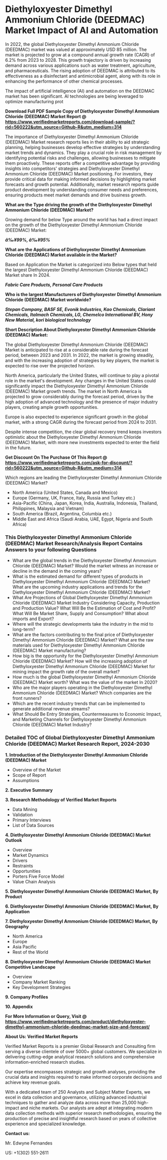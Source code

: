 <meta name="title" content="Global Diethyloxyester Dimethyl Ammonium Chloride (DEEDMAC) Market Impact of AI and Automation"><meta name="description" content="In 2022, the global Diethyloxyester Dimethyl Ammonium Chloride (DEEDMAC) market was valued at approximately USD 85 million. The market is projected to grow at a compou"><meta name="title" content="Diethyloxyester Dimethyl Ammonium Chloride (DEEDMAC) Market Size, Share, Scope, Trends, Growth, Opportunities, Analysis, Forecast"><h1>Diethyloxyester Dimethyl Ammonium Chloride (DEEDMAC) Market Impact of AI and Automation</h1><p>In 2022, the global Diethyloxyester Dimethyl Ammonium Chloride (DEEDMAC) market was valued at approximately USD 85 million. The market is projected to grow at a compound annual growth rate (CAGR) of 6.2% from 2023 to 2028. This growth trajectory is driven by increasing demand across various applications such as water treatment, agriculture, and pharmaceuticals. The rising adoption of DEEDMAC is attributed to its effectiveness as a disinfectant and antimicrobial agent, along with its role in enhancing the performance of other chemical processes.</p><p>The impact of artificial intelligence (AI) and automation on the DEEDMAC market has been significant. AI technologies are being leveraged to optimize manufacturing prot</p><p id="" class=""><strong>Download Full PDF Sample Copy of Diethyloxyester Dimethyl Ammonium Chloride (DEEDMAC) Market Report @ <a href="https://www.verifiedmarketreports.com/download-sample/?rid=560222&utm_source=Github-R&utm_medium=314" target="_blank">https://www.verifiedmarketreports.com/download-sample/?rid=560222&utm_source=Github-R&utm_medium=314</a></strong></p><p>The importance of&nbsp;Diethyloxyester Dimethyl Ammonium Chloride (DEEDMAC) Market research reports lies in their ability to aid strategic planning, helping businesses develop effective strategies by understanding market trends and dynamics. They play a crucial role in risk management by identifying potential risks and challenges, allowing businesses to mitigate them proactively. These reports offer a competitive advantage by providing insights into competitors' strategies and Diethyloxyester Dimethyl Ammonium Chloride (DEEDMAC) Market positioning. For investors, they provide critical data for making informed decisions by highlighting market forecasts and growth potential. Additionally, market research reports guide product development by understanding consumer needs and preferences, ensuring products meet market demands and drive business growth.</p><p><strong>What are the&nbsp;Type driving the growth of the Diethyloxyester Dimethyl Ammonium Chloride (DEEDMAC) Market?</strong></p><p id="" class="">Growing demand for below Type around the world has had a direct impact on the growth of the Diethyloxyester Dimethyl Ammonium Chloride (DEEDMAC) Market:</p><em><strong>â‰¥99%, â‰¥95%</strong></em></p><strong>What are the&nbsp;Applications&nbsp;of Diethyloxyester Dimethyl Ammonium Chloride (DEEDMAC) Market available in the Market?</strong></p><p id="" class="">Based on Application the Market is categorized into Below types that held the largest Diethyloxyester Dimethyl Ammonium Chloride (DEEDMAC) Market share In 2024.</p><em><strong>Fabric Care Products, Personal Care Products</strong></em></p><strong>Who is the largest Manufacturers of Diethyloxyester Dimethyl Ammonium Chloride (DEEDMAC) Market worldwide?</strong></p><p><em><strong>Stepan Company, BASF SE, Evonik Industries, Kao Chemicals, Clariant Chemicals, Italmach Chemicals, LG, Chemelco International BV, Hony New Material, kori biological technology</strong></em></p><p id="" class=""><strong>Short Description About Diethyloxyester Dimethyl Ammonium Chloride (DEEDMAC) Market:</strong></p><p>The global Diethyloxyester Dimethyl Ammonium Chloride (DEEDMAC) Market is anticipated to rise at a considerable rate during the forecast period, between 2023 and 2031. In 2022, the market is growing steadily, and with the increasing adoption of strategies by key players, the market is expected to rise over the projected horizon.</p><p>North America, particularly the United States, will continue to play a pivotal role in the market's development. Any changes in the United States could significantly impact the Diethyloxyester Dimethyl Ammonium Chloride (DEEDMAC) Market growth trends. The market in North America is projected to grow considerably during the forecast period, driven by the high adoption of advanced technology and the presence of major industry players, creating ample growth opportunities.</p><p>Europe is also expected to experience significant growth in the global market, with a strong CAGR during the forecast period from 2024 to 2031.</p><p>Despite intense competition, the clear global recovery trend keeps investors optimistic about the Diethyloxyester Dimethyl Ammonium Chloride (DEEDMAC) Market, with more new investments expected to enter the field in the future.</p><p id="" class=""><strong>Get Discount On The Purchase Of This Report @ <a href="https://www.verifiedmarketreports.com/ask-for-discount/?rid=560222&utm_source=Github-R&utm_medium=314" target="_blank">https://www.verifiedmarketreports.com/ask-for-discount/?rid=560222&utm_source=Github-R&utm_medium=314</a></strong></p>Which regions are leading the Diethyloxyester Dimethyl Ammonium Chloride (DEEDMAC) Market?</p><ul><li>North America (United States, Canada and Mexico)</li><li>Europe (Germany, UK, France, Italy, Russia and Turkey etc.)</li><li>Asia-Pacific (China, Japan, Korea, India, Australia, Indonesia, Thailand, Philippines, Malaysia and Vietnam)</li><li>South America (Brazil, Argentina, Columbia etc.)</li><li>Middle East and Africa (Saudi Arabia, UAE, Egypt, Nigeria and South Africa)</li></ul><h3 id="" class="">This Diethyloxyester Dimethyl Ammonium Chloride (DEEDMAC) Market Research/Analysis Report Contains Answers to your following Questions</h3><ul><li>What are the global trends in the Diethyloxyester Dimethyl Ammonium Chloride (DEEDMAC) Market? Would the market witness an increase or decline in the demand in the coming years?</li><li>What is the estimated demand for different types of products in Diethyloxyester Dimethyl Ammonium Chloride (DEEDMAC) Market? What are the upcoming industry applications and trends for the Diethyloxyester Dimethyl Ammonium Chloride (DEEDMAC) Market?</li><li>What Are Projections of Global Diethyloxyester Dimethyl Ammonium Chloride (DEEDMAC) Market Industry Considering Capacity, Production and Production Value? What Will Be the Estimation of Cost and Profit? What Will Be Market Share, Supply and Consumption? What about imports and Export?</li><li>Where will the strategic developments take the industry in the mid to long-term?</li><li>What are the factors contributing to the final price of Diethyloxyester Dimethyl Ammonium Chloride (DEEDMAC) Market? What are the raw materials used for Diethyloxyester Dimethyl Ammonium Chloride (DEEDMAC) Market manufacturing?</li><li>How big is the opportunity for the Diethyloxyester Dimethyl Ammonium Chloride (DEEDMAC) Market? How will the increasing adoption of Diethyloxyester Dimethyl Ammonium Chloride (DEEDMAC) Market for mining impact the growth rate of the overall market?</li><li>How much is the global Diethyloxyester Dimethyl Ammonium Chloride (DEEDMAC) Market worth? What was the value of the market In 2020?</li><li>Who are the major players operating in the Diethyloxyester Dimethyl Ammonium Chloride (DEEDMAC) Market? Which companies are the front runners?</li><li>Which are the recent industry trends that can be implemented to generate additional revenue streams?</li><li>What Should Be Entry Strategies, Countermeasures to Economic Impact, and Marketing Channels for Diethyloxyester Dimethyl Ammonium Chloride (DEEDMAC) Market Industry?</li></ul><h3 id="" class="">Detailed TOC of Global Diethyloxyester Dimethyl Ammonium Chloride (DEEDMAC) Market Research Report, 2024-2030</h3><p id="" class=""><strong>1. Introduction of the Diethyloxyester Dimethyl Ammonium Chloride (DEEDMAC) Market</strong></p><ul><li>Overview of the Market</li><li>Scope of Report</li><li>Assumptions</li></ul><p id="" class=""><strong>2. Executive Summary</strong></p><p id="" class=""><strong>3. Research Methodology of Verified Market Reports</strong></p><ul><li>Data Mining</li><li>Validation</li><li>Primary Interviews</li><li>List of Data Sources</li></ul><p id="" class=""><strong>4. Diethyloxyester Dimethyl Ammonium Chloride (DEEDMAC) Market Outlook</strong></p><ul><li>Overview</li><li>Market Dynamics</li><li>Drivers</li><li>Restraints</li><li>Opportunities</li><li>Porters Five Force Model</li><li>Value Chain Analysis</li></ul><p id="" class=""><strong>5. Diethyloxyester Dimethyl Ammonium Chloride (DEEDMAC) Market, By Product</strong></p><p id="" class=""><strong>6. Diethyloxyester Dimethyl Ammonium Chloride (DEEDMAC) Market, By Application</strong></p><p id="" class=""><strong>7. Diethyloxyester Dimethyl Ammonium Chloride (DEEDMAC) Market, By Geography</strong></p><ul><li>North America</li><li>Europe</li><li>Asia Pacific</li><li>Rest of the World</li></ul><p id="" class=""><strong>8. Diethyloxyester Dimethyl Ammonium Chloride (DEEDMAC) Market Competitive Landscape</strong></p><ul><li>Overview</li><li>Company Market Ranking</li><li>Key Development Strategies</li></ul><p id="" class=""><strong>9. Company Profiles</strong></p><p id="" class=""><strong>10. Appendix</strong></p><p id="" class=""><strong>For More Information or Query, Visit @ <a href="https://www.verifiedmarketreports.com/product/diethyloxyester-dimethyl-ammonium-chloride-deedmac-market-size-and-forecast/" target="_blank">https://www.verifiedmarketreports.com/product/diethyloxyester-dimethyl-ammonium-chloride-deedmac-market-size-and-forecast/</a></strong></p><p id="" class=""><strong>About Us: Verified Market Reports</strong></p><p id="" class="">Verified Market Reports is a premier Global Research and Consulting firm serving a diverse clientele of over 5000+ global customers. We specialize in delivering cutting-edge analytical research solutions and comprehensive information-enriched research studies.</p><p id="" class="">Our expertise encompasses strategic and growth analyses, providing the crucial data and insights required to make informed corporate decisions and achieve key revenue goals.</p><p id="" class="">With a dedicated team of 250 Analysts and Subject Matter Experts, we excel in data collection and governance, utilizing advanced industrial techniques to gather and analyze data across more than 25,000 high-impact and niche markets. Our analysts are adept at integrating modern data collection methods with superior research methodologies, ensuring the production of precise and insightful research based on years of collective experience and specialized knowledge.</p><p id="" class=""><strong>Contact us:</strong></p><p id="" class="">Mr. Edwyne Fernandes</p><p id="" class="">US: +1(302) 551-2611</p>